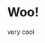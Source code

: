 # Woo!

very cool

<div id="observablehq-ffaa65dd" style="overflow-x=hidden"></div>
<script type="module">
import {Runtime, Inspector} from "https://cdn.jsdelivr.net/npm/@observablehq/runtime@4/dist/runtime.js";
import define from "https://api.observablehq.com/@fonsp/line-flow-germany/2.js?v=3";
const inspect = Inspector.into("#observablehq-ffaa65dd");
(new Runtime).module(define, name => (name === "display") && inspect());
</script>
